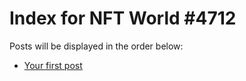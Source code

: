 # Index for NFT World #4712
Posts will be displayed in the order below:

- [Your first post](./001-first.md)

